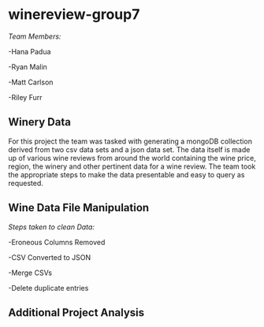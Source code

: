 # winereview-group7
*Team Members:*
  
  -Hana Padua
  
  -Ryan Malin
  
  -Matt Carlson
  
  -Riley Furr

## Winery Data
For this project the team was tasked with generating a mongoDB collection derived from two csv data sets and a json data set. The data itself is made up of various wine reviews from around the world containing the wine price, region, the winery and other pertinent data for a wine review. The team took the appropriate steps to make the data presentable and easy to query as requested. 

## Wine Data File Manipulation
*Steps taken to clean Data:*
  
  -Eroneous Columns Removed
  
  -CSV Converted to JSON
  
  -Merge CSVs
  
  -Delete duplicate entries
  

## Additional Project Analysis

